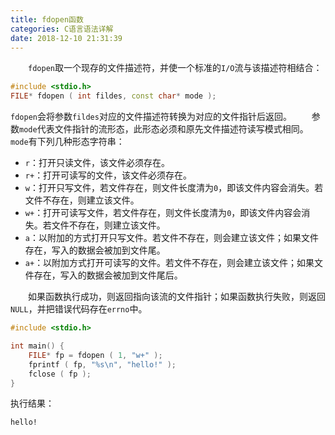```yaml
---
title: fdopen函数
categories: C语言语法详解
date: 2018-12-10 21:31:39
---
```

&emsp;&emsp;`fdopen`取一个现存的文件描述符，并使一个标准的`I/O`流与该描述符相结合：<!--more-->

``` cpp
#include <stdio.h>
FILE* fdopen ( int fildes, const char* mode );
```

`fdopen`会将参数`fildes`对应的文件描述符转换为对应的文件指针后返回。
&emsp;&emsp;参数`mode`代表文件指针的流形态，此形态必须和原先文件描述符读写模式相同。`mode`有下列几种形态字符串：

- `r`：打开只读文件，该文件必须存在。
- `r+`：打开可读写的文件，该文件必须存在。
- `w`：打开只写文件，若文件存在，则文件长度清为`0`，即该文件内容会消失。若文件不存在，则建立该文件。
- `w+`：打开可读写文件，若文件存在，则文件长度清为`0`，即该文件内容会消失。若文件不存在，则建立该文件。
- `a`：以附加的方式打开只写文件。若文件不存在，则会建立该文件；如果文件存在，写入的数据会被加到文件尾。
- `a+`：以附加方式打开可读写的文件。若文件不存在，则会建立该文件；如果文件存在，写入的数据会被加到文件尾后。

&emsp;&emsp;如果函数执行成功，则返回指向该流的文件指针；如果函数执行失败，则返回`NULL`，并把错误代码存在`errno`中。

``` cpp
#include <stdio.h>

int main() {
    FILE* fp = fdopen ( 1, "w+" );
    fprintf ( fp, "%s\n", "hello!" );
    fclose ( fp );
}
```

执行结果：

``` bash
hello!
```